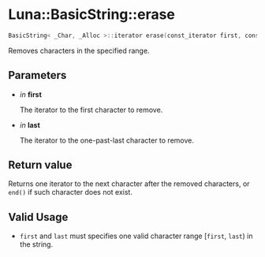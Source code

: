# Luna::BasicString::erase

```c++
BasicString< _Char, _Alloc >::iterator erase(const_iterator first, const_iterator last)
```

Removes characters in the specified range. 



## Parameters
* *in* **first**

    The iterator to the first character to remove. 

* *in* **last**

    The iterator to the one-past-last character to remove. 

## Return value
Returns one iterator to the next character after the removed characters, or `end()` if such character does not exist. 

## Valid Usage
* `first` and `last` must specifies one valid character range [`first`, `last`) in the string. 

